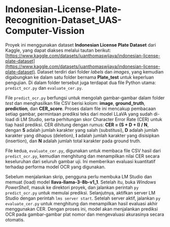 # Indonesian-License-Plate-Recognition-Dataset_UAS-Computer-Vission

Proyek ini menggunakan dataset **Indonesian License Plate Dataset** dari Kaggle, yang dapat diakses melalui tautan berikut: [https://www.kaggle.com/datasets/juanthomaswijaya/indonesian-license-plate-dataset](https://www.kaggle.com/datasets/juanthomaswijaya/indonesian-license-plate-dataset). Dataset terdiri dari folder *labels* dan *images*, yang kemudian digabungkan ke dalam satu folder bernama **Plate\_test** untuk keperluan pengujian. Di dalam folder tersebut juga terdapat dua file Python utama: `predict_ocr.py` dan `evaluate_cer.py`.

File `predict_ocr.py` berfungsi untuk mengolah gambar-gambar dalam folder *test* dan menghasilkan file CSV berisi kolom: **image**, **ground\_truth**, **prediction**, dan **CER\_score**. Proses dalam file ini mencakup pembacaan setiap gambar, permintaan prediksi teks dari model LLaVA yang sudah di-load di LM Studio, serta perhitungan skor Character Error Rate (CER) untuk tiap hasil prediksi. CER dihitung dengan rumus:
**CER = (S + D + I) / N**,
dengan **S** adalah jumlah karakter yang salah (substitusi), **D** adalah jumlah karakter yang dihapus (deletion), **I** adalah jumlah karakter yang disisipkan (insertion), dan **N** adalah jumlah total karakter pada ground truth.

File kedua, `evaluate_cer.py`, digunakan untuk membaca file CSV hasil dari `predict_ocr.py`, kemudian menghitung dan menampilkan nilai CER secara keseluruhan dari seluruh gambar uji. Ini memberikan evaluasi kuantitatif terhadap performa model OCR yang digunakan.

Sebelum menjalankan skrip, pengguna perlu membuka LM Studio dan memuat (load) model **llava-llama-3-8b-v1\_1**. Setelah itu, buka *Windows PowerShell*, masuk ke direktori proyek, dan jalankan perintah `py predict_ocr.py` untuk memulai prediksi. Selanjutnya, aktifkan server LM Studio dengan perintah `lms server start`. Setelah server aktif, jalankan `py evaluate_cer.py` untuk menghitung dan menampilkan hasil evaluasi akhir menggunakan CER. Dengan proses ini, model akan menjalankan prediksi OCR pada gambar-gambar plat nomor dan mengevaluasi akurasinya secara otomatis.
